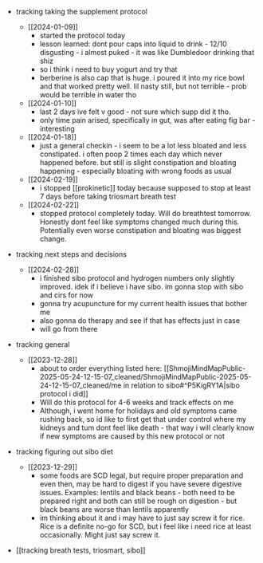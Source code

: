  * tracking taking the supplement protocol
    * [[2024-01-09]]
      * started the protocol today
      * lesson learned: dont pour caps into liquid to drink - 12/10 disgusting - i almost puked - it was like Dumbledoor drinking that shiz
      * so i think i need to buy yogurt and try that
      * berberine is also cap that is huge. i poured it into my rice bowl and that worked pretty well. lil nasty still, but not terrible - prob would be terrible in water tho
    * [[2024-01-10]]
      * last 2 days ive felt v good - not sure which supp did it tho.
      * only time pain arised, specifically in gut, was after eating fig bar - interesting
    * [[2024-01-18]]
      * just a general checkin - i seem to be a lot less bloated and less constipated. i often poop 2 times each day which never happened before. but still is slight constipation and bloating happening - especially bloating with wrong foods as usual
    * [[2024-02-19]]
      * i stopped [[prokinetic]] today because supposed to stop at least 7 days before taking triosmart breath test
    * [[2024-02-22]]
      * stopped protocol completely today. Will do breathtest tomorrow. Honestly dont feel like symptoms changed much during this. Potentially even worse constipation and bloating was biggest change.
  * tracking next steps and decisions
    * [[2024-02-28]]
      * i finished sibo protocol and hydrogen numbers only slightly improved. idek if i believe i have sibo. im gonna stop with sibo and cirs for now
      * gonna try acupuncture for my current health issues that bother me
      * also gonna do therapy and see if that has effects just in case
      * will go from there

  * tracking general
    * [[2023-12-28]]
      * about to order everything listed here: [[ShmojiMindMapPublic-2025-05-24-12-15-07_cleaned/ShmojiMindMapPublic-2025-05-24-12-15-07_cleaned/me in relation to sibo#^P5KigRY1A|sibo protocol i did]]
      * Will do this protocol for 4-6 weeks and track effects on me
      * Although, i went home for holidays and old symptoms came rushing back, so id like to first get that under control where my kidneys and tum dont feel like death - that way i will clearly know if new symptoms are caused by this new protocol or not
  * tracking figuring out sibo diet
    * [[2023-12-29]]
      * some foods are SCD legal, but require proper preparation and even then, may be hard to digest if you have severe digestive issues. Examples: lentils and black beans - both need to be prepared  right and both can still be rough on digestion - but black beans are worse than lentils apparently
      * im thinking about it and i may have to just say screw it for rice. Rice is a definite no-go for SCD, but i feel like i need rice at least occasionally. Might just say screw it.
  * [[tracking breath tests, triosmart, sibo]]